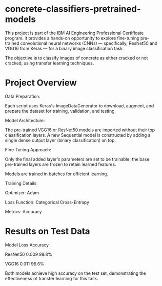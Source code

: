 # concrete-classifiers-pretrained-models
This project is part of the IBM AI Engineering Professional Certificate program. It provides a hands-on opportunity to explore fine-tuning pre-trained convolutional neural networks (CNNs) — specifically, ResNet50 and VGG16 from Keras — for a binary image classification task.

The objective is to classify images of concrete as either cracked or not cracked, using transfer learning techniques.

# Project Overview
Data Preparation:

Each script uses Keras's ImageDataGenerator to download, augment, and prepare the dataset for training, validation, and testing.

Model Architecture:

The pre-trained VGG16 or ResNet50 models are imported without their top classification layers. A new Sequential model is constructed by adding a single dense output layer (binary classification) on top.

Fine-Tuning Approach:

Only the final added layer's parameters are set to be trainable; the base pre-trained layers are frozen to retain learned features.

Models are trained in batches for efficient learning.

Training Details:

Optimizer: Adam

Loss Function: Categorical Cross-Entropy

Metrics: Accuracy

# Results on Test Data

Model	Loss	Accuracy

ResNet50	0.009	99.8%

VGG16	0.011	99.6%

Both models achieve high accuracy on the test set, demonstrating the effectiveness of transfer learning for this task.
